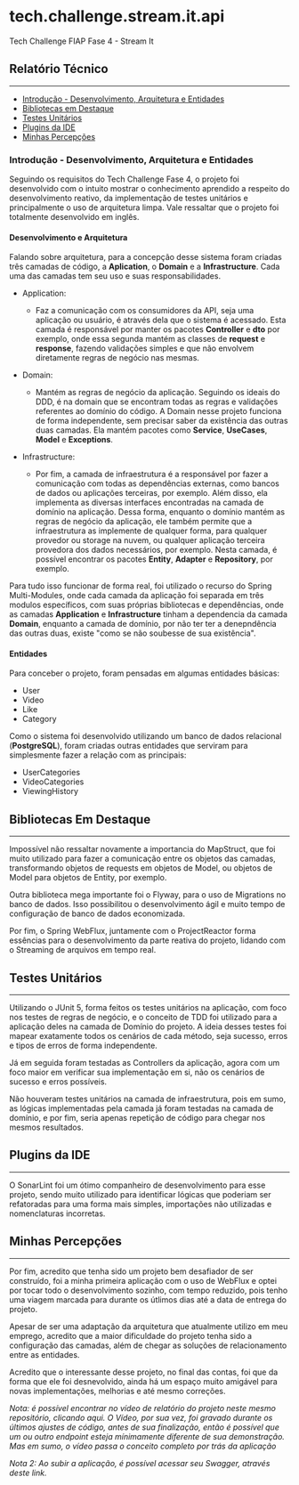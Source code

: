 # tech.challenge.stream.it.api
Tech Challenge FIAP Fase 4 - Stream It


## Relatório Técnico

---
- [Introdução - Desenvolvimento, Arquitetura e Entidades](#introdução---desenvolvimento-arquitetura-e-entidades)
- [Bibliotecas em Destaque](#bibliotecas-em-destaque)
- [Testes Unitários](#testes-unitários)
- [Plugins da IDE](#plugins-da-ide)
- [Minhas Percepções](#minhas-percepções)

### Introdução - Desenvolvimento, Arquitetura e Entidades

Seguindo os requisitos do Tech Challenge Fase 4, o projeto foi desenvolvido
com o intuito mostrar o conhecimento aprendido a respeito do desenvolvimento
reativo, da implementação de testes unitários e principalmente o uso de 
arquitetura limpa. Vale ressaltar que o projeto foi totalmente desenvolvido
em inglês.

#### Desenvolvimento e Arquitetura

Falando sobre arquitetura, para a concepção desse sistema foram criadas
três camadas de código, a **Aplication**, o **Domain** e a **Infrastructure**.
Cada uma das camadas tem seu uso e suas responsabilidades.

- Application:
  - Faz a comunicação com os consumidores da API, seja uma aplicação ou usuário,
  é através dela que o sistema é acessado. Esta camada é responsável por manter
  os pacotes **Controller** e **dto** por exemplo, onde essa segunda mantém as 
  classes de **request** e **response**, fazendo validações simples e que não
  envolvem diretamente regras de negócio nas mesmas.

- Domain:
  - Mantém as regras de negócio da aplicação. Seguindo os ideais do DDD, 
  é na domain que se encontram todas as regras e validações referentes ao
  domínio do código. A Domain nesse projeto funciona de forma independente,
  sem precisar saber da existência das outras duas camadas. Ela mantém pacotes
  como **Service**, **UseCases**, **Model** e **Exceptions**.

- Infrastructure:
  - Por fim, a camada de infraestrutura é a responsável por fazer a comunicação
  com todas as dependências externas, como bancos de dados ou aplicações terceiras,
  por exemplo. Além disso, ela implementa as diversas interfaces encontradas na camada
  de domínio na aplicação. Dessa forma, enquanto o domínio mantém as regras de negócio
  da aplicação, ele também permite que a infraestrutura as implemente de qualquer forma,
  para qualquer provedor ou storage na nuvem, ou qualquer aplicação terceira provedora
  dos dados necessários, por exemplo. Nesta camada, é possível encontrar os pacotes
  **Entity**, **Adapter** e **Repository**, por exemplo.

Para tudo isso funcionar de forma real, foi utilizado o recurso do Spring Multi-Modules,
onde cada camada da aplicação foi separada em três modulos específicos, com suas próprias
bibliotecas e dependências, onde as camadas **Application** e **Infrastructure**
tinham a dependencia da camada **Domain**, enquanto a camada de domínio, por não ter
ter a denepndência das outras duas, existe "como se não soubesse de sua existência".


#### Entidades

Para conceber o projeto, foram pensadas em algumas entidades básicas:
- User
- Video
- Like
- Category

Como o sistema foi desenvolvido utilizando um banco de dados relacional 
(**PostgreSQL**), foram criadas outras entidades que serviram para
simplesmente fazer a relação com as principais:
- UserCategories
- VideoCategories
- ViewingHistory


## Bibliotecas Em Destaque

---

Impossível não ressaltar novamente a importancia do MapStruct, que foi
muito utilizado para fazer a comunicação entre os objetos das camadas,
transformando objetos de requests em objetos de Model, ou objetos de Model
para objetos de Entity, por exemplo.

Outra biblioteca mega importante foi o Flyway, para o uso de Migrations no
banco de dados. Isso possibilitou o desenvolvimento ágil e muito tempo de
configuração de banco de dados economizada.

Por fim, o Spring WebFlux, juntamente com o ProjectReactor forma essências
para o desenvolvimento da parte reativa do projeto, lidando com o Streaming
de arquivos em tempo real.

## Testes Unitários

---

Utilizando o JUnit 5, forma feitos os testes unitários na aplicação, com
foco nos testes de regras de negócio, e o conceito de TDD foi utilizado
para a aplicação deles na camada de Domínio do projeto. A ideia desses testes
foi mapear exatamente todos os cenários de cada método, seja sucesso, erros
e tipos de erros de forma independente.

Já em seguida foram testadas as Controllers da aplicação, agora com um foco maior
em verificar sua implementação em si, não os cenários de sucesso e erros possíveis.


Não houveram testes unitários na camada de infraestrutura, pois em sumo, as lógicas
implementadas pela camada já foram testadas na camada de domínio, e por fim, seria apenas
repetição de código para chegar nos mesmos resultados.


## Plugins da IDE

---

O SonarLint foi um ótimo companheiro de desenvolvimento para esse projeto,
sendo muito utilizado para identificar lógicas que poderiam ser refatoradas para
uma forma mais simples, importações não utilizadas e nomenclaturas incorretas.


## Minhas Percepções

---

Por fim, acredito que tenha sido um projeto bem desafiador de ser construído,
foi a minha primeira aplicação com o uso de WebFlux e optei por tocar todo
o desenvolvimento sozinho, com tempo reduzido, pois tenho uma viagem marcada para
durante os útlimos dias até a data de entrega do projeto.

Apesar de ser uma adaptação da arquitetura que atualmente utilizo em meu emprego, 
acredito que a maior dificuldade do projeto tenha sido a configuração das camadas,
além de chegar as soluções de relacionamento entre as entidades.

Acredito que o interessante desse projeto, no final das contas, foi que da forma que
ele foi desnevolvido, ainda há um espaço muito amigável para novas implementações,
melhorias e até mesmo correções.

*Nota: é possível encontrar no vídeo de relatório do projeto neste mesmo repositório, 
clicando aqui. O Vídeo, por sua vez, foi gravado durante os últimos ajustes de código, antes
de sua finalização, então é possível que um ou outro endpoint esteja mínimamente diferente
de sua demonstração. Mas em sumo, o vídeo passa o conceito completo por trás da aplicação*


*Nota 2: Ao subir a aplicação, é possível acessar seu Swagger, através deste link.*
